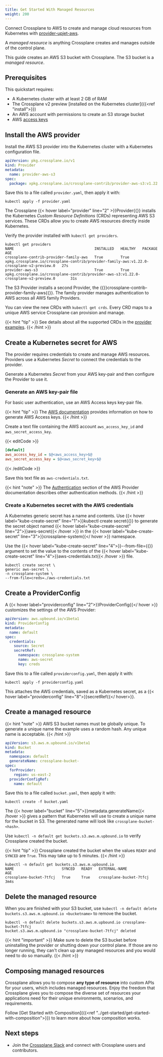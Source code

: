 ```yaml
---
title: Get Started With Managed Resources
weight: 200
---
```


Connect Crossplane to AWS to create and manage cloud resources from Kubernetes
with [provider-upjet-aws](https://github.com/crossplane-contrib/provider-upjet-aws).

A _managed resource_ is anything Crossplane creates and manages outside of the
control plane.

This guide creates an AWS S3 bucket with Crossplane. The S3 bucket is a _managed resource_.

## Prerequisites
This quickstart requires:

* A Kubernetes cluster with at least 2 GB of RAM
* The Crossplane v2 preview [installed on the Kubernetes cluster]({{<ref "install">}})
* An AWS account with permissions to create an S3 storage bucket
* AWS [access keys](https://docs.aws.amazon.com/cli/latest/userguide/cli-configure-quickstart.html#cli-configure-quickstart-creds)

## Install the AWS provider
Install the AWS S3 provider into the Kubernetes cluster with a Kubernetes
configuration file.

```yaml {label="provider",copy-lines="all"}
apiVersion: pkg.crossplane.io/v1
kind: Provider
metadata:
  name: provider-aws-s3
spec:
  package: xpkg.crossplane.io/crossplane-contrib/provider-aws-s3:v1.22.0-crossplane-v2-preview.0
```

Save this to a file called `provider.yaml`, then apply it with:
```shell {label="kube-apply-provider",copy-lines="all"}
kubectl apply -f provider.yaml
```

The Crossplane {{< hover label="provider" line="2" >}}Provider{{</hover>}}
installs the Kubernetes _Custom Resource Definitions_ (CRDs) representing AWS S3
services. These CRDs allow you to create AWS resources directly inside
Kubernetes.

Verify the provider installed with `kubectl get providers`.


```shell {copy-lines="1",label="getProvider"}
kubectl get providers
NAME                                     INSTALLED   HEALTHY   PACKAGE                                                                                     AGE
crossplane-contrib-provider-family-aws   True        True      xpkg.crossplane.io/crossplane-contrib/provider-family-aws:v1.22.0-crossplane-v2-preview.0   27s
provider-aws-s3                          True        True      xpkg.crossplane.io/crossplane-contrib/provider-aws-s3:v1.22.0-crossplane-v2-preview.0       31s
```

The S3 Provider installs a second Provider, the
{{<hover label="getProvider" line="4">}}crossplane-contrib-provider-family-aws{{</hover >}}.
The family provider manages authentication to AWS across all AWS family
Providers.

You can view the new CRDs with `kubectl get crds`.
Every CRD maps to a unique AWS service Crossplane can provision and manage.

{{< hint "tip" >}}
See details about all the supported CRDs in the
[provider examples](https://github.com/crossplane-contrib/provider-upjet-aws/tree/main/examples).
{{< /hint >}}

## Create a Kubernetes secret for AWS
The provider requires credentials to create and manage AWS resources.
Providers use a Kubernetes _Secret_ to connect the credentials to the provider.

Generate a Kubernetes _Secret_ from your AWS key-pair and
then configure the Provider to use it.

### Generate an AWS key-pair file
For basic user authentication, use an AWS Access keys key-pair file.

{{< hint "tip" >}}
The [AWS documentation](https://docs.aws.amazon.com/cli/latest/userguide/cli-configure-quickstart.html#cli-configure-quickstart-creds)
provides information on how to generate AWS Access keys.
{{< /hint >}}

Create a text file containing the AWS account `aws_access_key_id` and `aws_secret_access_key`.

{{< editCode >}}
```ini {copy-lines="all"}
[default]
aws_access_key_id = $@<aws_access_key>$@
aws_secret_access_key = $@<aws_secret_key>$@
```
{{< /editCode >}}

Save this text file as `aws-credentials.txt`.

{{< hint "note" >}}
The [Authentication](https://docs.upbound.io/providers/provider-aws/authentication/) section of the AWS Provider documentation describes other authentication methods.
{{< /hint >}}

### Create a Kubernetes secret with the AWS credentials
A Kubernetes generic secret has a name and contents.
Use
{{< hover label="kube-create-secret" line="1">}}kubectl create secret{{</hover >}}
to generate the secret object named
{{< hover label="kube-create-secret" line="2">}}aws-secret{{< /hover >}}
in the {{< hover label="kube-create-secret" line="3">}}crossplane-system{{</ hover >}} namespace.

Use the {{< hover label="kube-create-secret" line="4">}}--from-file={{</hover>}} argument to set the value to the contents of the  {{< hover label="kube-create-secret" line="4">}}aws-credentials.txt{{< /hover >}} file.

```shell {label="kube-create-secret",copy-lines="all"}
kubectl create secret \
generic aws-secret \
-n crossplane-system \
--from-file=creds=./aws-credentials.txt
```

## Create a ProviderConfig
A {{< hover label="providerconfig" line="2">}}ProviderConfig{{</ hover >}}
customizes the settings of the AWS Provider:

```yaml {label="providerconfig",copy-lines="all"}
apiVersion: aws.upbound.io/v1beta1
kind: ProviderConfig
metadata:
  name: default
spec:
  credentials:
    source: Secret
    secretRef:
      namespace: crossplane-system
      name: aws-secret
      key: creds
```

Save this to a file called `providerconfig.yaml`, then apply it with:

```shell {label="kube-apply-providerconfig",copy-lines="all"}
kubectl apply -f providerconfig.yaml
```

This attaches the AWS credentials, saved as a Kubernetes secret, as a
{{< hover label="providerconfig" line="8">}}secretRef{{</ hover>}}.

## Create a managed resource
{{< hint "note" >}}
AWS S3 bucket names must be globally unique. To generate a unique name the example uses a random hash.
Any unique name is acceptable.
{{< /hint >}}

```yaml {label="bucket"}
apiVersion: s3.aws.m.upbound.io/v1beta1
kind: Bucket
metadata:
  namespace: default
  generateName: crossplane-bucket-
spec:
  forProvider:
    region: us-east-2
  providerConfigRef:
    name: default
```

Save this to a file called `bucket.yaml`, then apply it with:

```shell {label="kube-create-bucket",copy-lines="all"}
kubectl create -f bucket.yaml
```

The {{< hover label="bucket" line="5">}}metadata.generateName{{< /hover >}} gives a
pattern that Kubernetes will use to create a unique name for the bucket in S3.
The generated name will look like `crossplane-bucket-<hash>`.

Use `kubectl -n default get buckets.s3.aws.m.upbound.io` to verify Crossplane created the bucket.

{{< hint "tip" >}}
Crossplane created the bucket when the values `READY` and `SYNCED` are `True`.
This may take up to 5 minutes.
{{< /hint >}}

```shell {copy-lines="1"}
kubectl -n default get buckets.s3.aws.m.upbound.io
NAME                      SYNCED   READY   EXTERNAL-NAME             AGE
crossplane-bucket-7tfcj   True     True    crossplane-bucket-7tfcj   3m4s
```

## Delete the managed resource
When you are finished with your S3 bucket, use `kubectl -n default
delete buckets.s3.aws.m.upbound.io <bucketname>` to remove the bucket.

```shell {copy-lines="1"}
kubectl -n default delete buckets.s3.aws.m.upbound.io crossplane-bucket-7tfcj
bucket.s3.aws.m.upbound.io "crossplane-bucket-7tfcj" deleted
```

{{< hint "important" >}}
Make sure to delete the S3 bucket before uninstalling the provider or shutting
down your control plane. If those are no longer running, they can't clean up any
managed resources and you would need to do so manually.
{{< /hint >}}

## Composing managed resources
Crossplane allows you to compose **any type of resource** into custom APIs for
your users, which includes managed resources. Enjoy the freedom that Crossplane
gives you to compose the diverse set of resources your applications need for
their unique environments, scenarios, and requirements.

Follow [Get Started with Composition]({{<ref "../get-started/get-started-with-composition">}})
to learn more about how composition works.

## Next steps
* Join the [Crossplane Slack](https://slack.crossplane.io/) and connect with
  Crossplane users and contributors.
